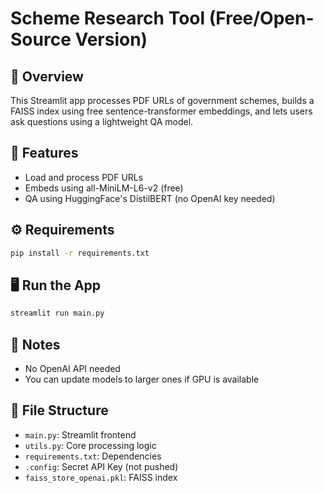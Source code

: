 # Scheme Research Tool (Free/Open-Source Version)

## 🚀 Overview
This Streamlit app processes PDF URLs of government schemes, builds a FAISS index using free sentence-transformer embeddings, and lets users ask questions using a lightweight QA model.

## 🧩 Features
- Load and process PDF URLs
- Embeds using all-MiniLM-L6-v2 (free)
- QA using HuggingFace's DistilBERT (no OpenAI key needed)

## ⚙️ Requirements
```bash
pip install -r requirements.txt
```

## 🖥️ Run the App
```bash
streamlit run main.py
```

## 🔧 Notes
- No OpenAI API needed
- You can update models to larger ones if GPU is available


## 📂 File Structure
- `main.py`: Streamlit frontend
- `utils.py`: Core processing logic
- `requirements.txt`: Dependencies
- `.config`: Secret API Key (not pushed)
- `faiss_store_openai.pkl`: FAISS index
